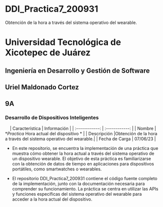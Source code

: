 # DDI_Practica7_200931
Obtención de la hora a través del sistema operativo del wearable.

# Universidad Tecnológica de Xicotepec de Juárez

## Ingeniería en Desarrollo y Gestión de Software
## Uriel Maldonado Cortez
## 9A
### Desarrollo de Dispositivos Inteligentes

&nbsp;
&nbsp;
|  Característica |  Información |
| :------------: | :------------: |
| Nombre | **Practica* Hora actual del dispositivo * |
| Descripción  |Obtención de la hora a través del sistema operativo del wearable.|
|  Fecha de Carga | 07/06/23  |


 - En este repositorio, se encuentra la implementación de una práctica que muestra cómo obtener la hora actual a través del sistema operativo de un dispositivo wearable. El objetivo de esta práctica es familiarizarse con la obtención de datos de tiempo en aplicaciones para dispositivos portátiles, como smartwatches o wearables.

 - El repositorio DDI_Practica7_200931 contiene el código fuente completo de la implementación, junto con la documentación necesaria para comprender su funcionamiento. La práctica se centra en utilizar las APIs y funciones específicas del sistema operativo del wearable para acceder a la hora actual del dispositivo.

